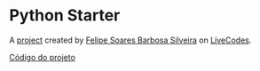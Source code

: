 # Python Starter
A [project](https://livecodes.io/?x=https://github.com/Felipebros/dict-to-json/tree/gh-pages/src) created by [Felipe Soares Barbosa Silveira](https://github.com/Felipebros) on [LiveCodes](https://livecodes.io).

[Código do projeto](https://github.com/Felipebros/dict-to-json/tree/gh-pages)

